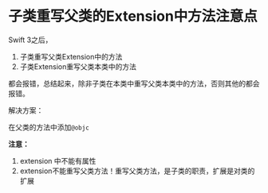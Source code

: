 # 子类重写父类的Extension中方法注意点

Swift 3之后，

1. 子类重写父类Extension中的方法
2. 子类Extension重写父类本类中的方法

都会报错，总结起来，除非子类在本类中重写父类本类中的方法，否则其他的都会报错。

解决方案：

在父类的方法中添加`@objc`

**注意：**

1. extension 中不能有属性
2. extension不能重写父类方法！重写父类方法，是子类的职责，扩展是对类的扩展